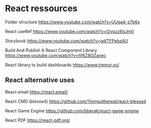 # React ressources

Folder structure https://www.youtube.com/watch?v=UUga4-z7b6s

React useRef https://www.youtube.com/watch?v=t2ypzz6gJm0

Storybook https://www.youtube.com/watch?v=gdlTFPebzAU

Build And Publish A React Component Library https://www.youtube.com/watch?v=hf6Z8OZanec

React library to build dashboards https://www.tremor.so/

## React alternative uses

React email https://react.email/

React CMD (blessed) https://github.com/Yomguithereal/react-blessed

React Game Engine https://github.com/bberak/react-game-engine

React PDF https://react-pdf.org/

